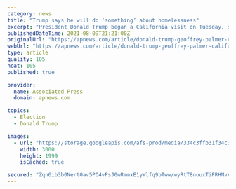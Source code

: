 ```yaml
---
category: news
title: "Trump says he will do ‘something’ about homelessness"
excerpt: "President Donald Trump began a California visit on Tuesday, saying he will do \"something\" about homelessness but offering no specifics beyond the mention of creating a task force."
publishedDateTime: 2021-08-09T21:21:00Z
originalUrl: "https://apnews.com/article/donald-trump-geoffrey-palmer-california-los-angeles-san-francisco-df5a1a2a105d42eaa3946b586fc29536"
webUrl: "https://apnews.com/article/donald-trump-geoffrey-palmer-california-los-angeles-san-francisco-df5a1a2a105d42eaa3946b586fc29536"
type: article
quality: 105
heat: 105
published: true

provider:
  name: Associated Press
  domain: apnews.com

topics:
  - Election
  - Donald Trump

images:
  - url: "https://storage.googleapis.com/afs-prod/media/334c3ffb31f34c3aa8a178bb26ae6f1f/3000.jpeg"
    width: 3000
    height: 1999
    isCached: true

secured: "Zqn6ib3b0Nert0av5PO4vPsJ0wRmmxE1yWlfq9bTww/wyRtT8nuuxTiFRHNvAWWKvjTNL82ZI7Sivz0cvoo2tv0gXvqq3VzCmxI0iMaz/EXDJ5pFpwkaMv9C0R9xE3M/R32Z4VG+FxLftsiVAppgNZVkmjflrSpwW78KJpqmLzyMxTwZA6WEtEjjoD4f5OTEZv1V1s3aSQcFi0LxWmGvpZSEPRGREBDFwXs+/vW8r4CqxBy0yQGXGfDcgLQKVkTfpthr0SWYD0C+zGw9/3SalETPFKAINYCU3EgXt7HHS4AH2aqo8xEzHpwCpzOLpUpopOnAmEAKx2HMCV5w7zGDasDnGCeQnbbyrcMXYh8fSws=;sYtaitkFQ9dw6ycGXZ7scA=="
---
```


